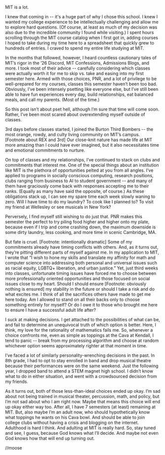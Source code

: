 MIT is a lot.

I knew that coming in -- it's a huge part of why I chose this school. I knew I wanted my college experience to be intellectually challenging and allow me to explore hard questions. (Of course, at least as much of my decision was also due to the incredible community I found while visiting.) I spent hours scrolling through the MIT course catalog when I first got in, adding courses I hoped to take during my time here to a spreadsheet that quickly grew to hundreds of entries. I craved to spend my entire life studying at MIT. 

In the months that followed, however, I heard countless cautionary tales of MIT’s rigor in the ‘26 Discord, MIT Confessions, Admissions Blogs, and more. I took most of their advice -- carefully considering which classes were actually worth it for me to skip vs. take and easing into my first semester here. Armed with those choices, PNR, and a lot of privilege to be well-prepared for my courses, classes this semester haven’t been too bad. Obviously, I’ve been intensely psetting like everyone else, but I’ve still been able to have fun experiences every day, build relationships, eat balanced meals, and call my parents. (Most of the time.)

So this post isn’t about pset hell, although I’m sure that time will come soon. Rather, I’ve been most scared about overextending myself outside of classes.

3rd days before classes started, I joined the Burton Third Bombers -- the most orange, rowdy, and culty living community on MIT’s campus. [Footnote about REX and 3rd] Our close-knit nature has made life at MIT more amazing than I could have ever imagined, but it also necessitates time and emotional commitments to nurture. 

On top of classes and my relationships, I’ve continued to stack on clubs and commitments that interest me. One of the special things about an institution like MIT is the plethora of opportunities pelted at you from all angles. I’ve applied to programs in socially conscious computing, research positions, clubs ranging from business to AI to student government -- and many of them have graciously come back with responses accepting me to their ranks. (Equally as many have said the opposite, of course.) As these obligations stack up, I can see my spare time each week slowly waning to zero. Will I have time to do my laundry? To cook like I planned to? To visit my friend at Wellesley or see musicals in New York?

Perversely, I find myself still wishing to do just that. PNR makes this semester the perfect to try piling food higher and higher onto my plate, because even if I trip and come crashing down, the maximum downside is some dirty laundry, less cooking, and more time in scenic Cambridge, MA.

But fate is cruel. [Footnote: intentionally dramatic] Some of my commitments already have timing conflicts with others. And, as it turns out, they’re pitting different parts of myself against me. In my application to MIT, I wrote that “I wish to hone my skills and translate my affinity for math and computer science into addressing both personal and universal issues such as racial equity, LGBTQ+ liberation, and urban justice.” Yet, just third weeks into classes, unfortunate timing issues have forced me to choose between more professionally oriented opportunities and those focused on social issues close to my heart. Should I should ensure [Footnote: obviously nothing is ensured] my stability in the future or should I take a risk and do what excites me. I think of all the sacrifices others have made to get me here today. Am I allowed to stand on all their backs only to choose something entirely for myself? Or do I owe it to those who brought me here to ensure I have a successful adult life after?

I suck at making decisions. I get attached to the possibilities of what can be, and fail to determine an unequivocal truth of which option is better. Here, I think, my love for the rationality of mathematics fails me. So, whenever a choice confronts me, even as simple as toppings at the Cava at Kendall, I tend to panic -- break from my processing algorithm and choose at random whichever option seems approximately righter at that moment in time.

I’ve faced a lot of similarly personality-wrenching decisions in the past. In 8th grade, I had to opt to stay enrolled in band and drop musical theatre because their performances were on the same weekend. Just the following year, I dropped band to attend a STEM magnet high school. I didn’t know what to do in either situation, and went with a crowdsourced decision from my friends. 

As it turns out, both of those less-than-ideal choices ended up okay. I’m sad about not being trained in musical theater, percussion, math, and policy, but I’m not sad about who I am right now. Maybe that means this choice will end up okay either way too. After all, I have 7 semesters (at least) remaining at MIT. But, also maybe I’m an adult now, who should hypothetically know what toppings he wants on his Cava bowl. And should be able to join college clubs without having a crisis and blogging on the internet. Adulthood is hard I think. And adulting at MIT is really hard. So, stay tuned and see, I guess, because God knows what I’ll decide. And maybe not even God knows how that will end up turning out.

//moose

